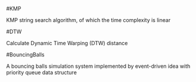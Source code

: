 #KMP

KMP string search algorithm, of which the time complexity is linear

#DTW

Calculate Dynamic Time Warping (DTW) distance

#BouncingBalls

A bouncing balls simulation system implemented by event-driven idea with priority queue data structure